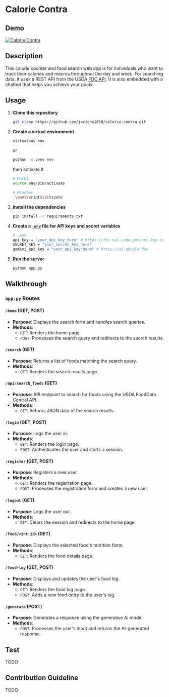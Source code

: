 # Calorie Contra

## Demo

[![Calorie Contra](https://imgur.com/Eroy6fD.jpg)](https://www.youtube.com/watch?v=YbvBbK3sb_M)

## Description

This calorie counter and food search web app is for individuals who want to track their calories and macros throughout the day and week. For searching data, it uses a REST API from the USDA [FDC API](https://fdc.nal.usda.gov/api-spec/fdc_api.html). It is also embedded with a chatbot that helps you achieve your goals.

## Usage

1. **Clone this repository**

    ```sh
    git clone https://github.com/jericho1050/calorie-contra.git
    ```

2. **Create a virtual environment**

    ```sh
    virtualenv env
    ```

    or

    ```sh
    python -m venv env
    ```

    then activate it

    ```sh
    # MacOS
    source env/bin/activate
    ```

    ```sh
    # Windows
    .\env\Scripts\activate
    ```

3. **Install the dependencies**

    ```sh
    pip install -r requirements.txt
    ```

4. **Create a [`.env`](command:_github.copilot.openRelativePath?%5B%7B%22scheme%22%3A%22file%22%2C%22authority%22%3A%22%22%2C%22path%22%3A%22%2FUsers%2Fjerichowenzel%2FDownloads%2Fcalorie_contra%2F.env%22%2C%22query%22%3A%22%22%2C%22fragment%22%3A%22%22%7D%2C%22f9f02ad9-8067-44a1-a645-88b840a6cfe0%22%5D "/Users/jerichowenzel/Downloads/calorie_contra/.env") file for API keys and secret variables**

    ```sh
    # .env
    api_key = "your_api_key_here" # https://fdc.nal.usda.gov/api-key-signup.html
    SECRET_KEY = "your_secret_key_here" 
    gemini_api_key = "your_api_key_here" # https://ai.google.dev
    ```

5. **Run the server**

    ```sh
    python app.py
    ```

## Walkthrough

### `app.py` Routes

#### `/home` (GET, POST)

- **Purpose**: Displays the search form and handles search queries.
- **Methods**:
  - `GET`: Renders the home page.
  - `POST`: Processes the search query and redirects to the search results.

#### `/search` (GET)

- **Purpose**: Returns a list of foods matching the search query.
- **Methods**:
  - `GET`: Renders the search results page.

#### `/api/search_foods` (GET)

- **Purpose**: API endpoint to search for foods using the USDA FoodData Central API.
- **Methods**:
  - `GET`: Returns JSON data of the search results.

#### `/login` (GET, POST)

- **Purpose**: Logs the user in.
- **Methods**:
  - `GET`: Renders the login page.
  - `POST`: Authenticates the user and starts a session.

#### `/register` (GET, POST)

- **Purpose**: Registers a new user.
- **Methods**:
  - `GET`: Renders the registration page.
  - `POST`: Processes the registration form and creates a new user.

#### `/logout` (GET)

- **Purpose**: Logs the user out.
- **Methods**:
  - `GET`: Clears the session and redirects to the home page.

#### `/food/<int:id>` (GET)

- **Purpose**: Displays the selected food's nutrition facts.
- **Methods**:
  - `GET`: Renders the food details page.

#### `/food-log` (GET, POST)

- **Purpose**: Displays and updates the user's food log.
- **Methods**:
  - `GET`: Renders the food log page.
  - `POST`: Adds a new food entry to the user's log.

#### `/generate` (POST)

- **Purpose**: Generates a response using the generative AI model.
- **Methods**:
  - `POST`: Processes the user's input and returns the AI-generated response.

## Test

TODO

## Contribution Guideline

TODO
